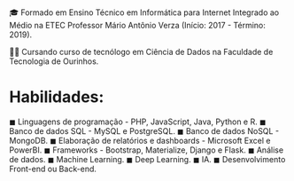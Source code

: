 🎓 Formado em Ensino Técnico em Informática para Internet Integrado ao Médio na ETEC Professor Mário Antônio Verza (Início: 2017 - Término: 2019).

👨‍💻 Cursando curso de tecnólogo em Ciência de Dados na Faculdade de Tecnologia de Ourinhos.

<h1>Habilidades:</h1>
◼ Linguagens de programação - PHP, JavaScript, Java, Python e R.
◼ Banco de dados SQL - MySQL e PostgreSQL.
◼ Banco de dados NoSQL - MongoDB.
◼ Elaboração de relatórios e dashboards - Microsoft Excel e PowerBI.
◼ Frameworks - Bootstrap, Materialize, Django e Flask.
◼ Análise de dados.
◼ Machine Learning.
◼ Deep Learning.
◼ IA.
◼ Desenvolvimento Front-end ou Back-end.
